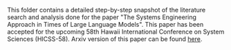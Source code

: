 This folder contains a detailed step-by-step snapshot of the literature search and analysis done for the paper "The Systems Engineering Approach in Times of Large Language Models". 	This paper has been accepted for the upcoming 58th Hawaii International Conference on System Sciences (HICSS-58). Arxiv version of this paper can be found [here](https://arxiv.org/abs/2411.09050v1).
